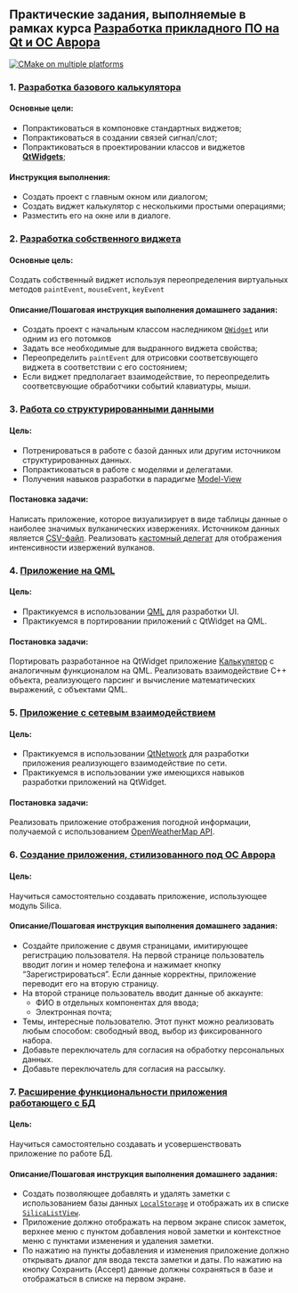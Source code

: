 ## Практические задания, выполняемые в рамках курса [Разработка прикладного ПО на Qt и ОС Аврора](https://otus.ru/lessons/qt-aurora/)
[![CMake on multiple platforms](https://github.com/ivm3rz/qt-os-aurora/actions/workflows/cmake-multi-platform.yml/badge.svg)](https://github.com/ivm3rz/qt-os-aurora/actions/workflows/cmake-multi-platform.yml)

### 1. [Разработка базового калькулятора](01-calculator)

#### Основные цели:
- Попрактиковаться в компоновке стандартных виджетов;
- Попрактиковаться в создании связей сигнал/слот;
- Попрактиковаться в проектировании классов и виджетов [**QtWidgets**](https://doc.qt.io/qt-5/qtwidgets-index.html);

#### Инструкция выполнения:
- Создать проект c главным окном или диалогом;
- Создать виджет калькулятор с несколькими простыми операциями;
- Разместить его на окне или в диалоге.

### 2. [Разработка собственного виджета](02-progress)

#### Основные цель:

Создать собственный виджет используя переопределения виртуальных методов `paintEvent`, `mouseEvent`, `keyEvent`

#### Описание/Пошаговая инструкция выполнения домашнего задания:
- Создать проект с начальным классом наследником [`QWidget`](https://doc.qt.io/qt-5/qwidget.html) или одним из его потомков
- Задать все необходимые для выдранного виджета свойства;
- Переопределить `paintEvent` для отрисовки соответсвующего виджета в соответствии с его состоянием;
- Если виджет предполагает взаимодействие, то переопределить соответсвующие обработчики событий клавиатуры, мыши.

### 3. [Работа со структурированными данными](03-volers)

#### Цель:
- Потренироваться в работе с базой данных или другим источником структурированных данных.
- Попрактиковаться в работе с моделями и делегатами.
- Получения навыков разработки в парадигме [Model-View](https://doc.qt.io/qt-5/model-view-programming.html)

#### Постановка задачи:
Написать приложение, которое визуализирует в виде таблицы данные о наиболее значимых вулканических извержениях.
Источником данных является [СSV-файл](https://public.opendatasoft.com/api/explore/v2.1/catalog/datasets/significant-volcanic-eruption-database/exports/csv?lang=en&timezone=Europe%2FMinsk&use_labels=true&delimiter=%3B).
Реализовать [кастомный делегат](https://doc.qt.io/qt-5/model-view-programming.html#delegate-classes) для отображения интенсивности извержений вулканов.

### 4. [Приложение на QML](04-qmlcalc)

#### Цель:
- Практикуемся в использовании [QML](https://doc.qt.io/qt-5/qmlapplications.html) для разработки UI.
- Практикуемся в портировании приложений с QtWidget на QML.

#### Постановка задачи:
Портировать разработанное на QtWidget приложение [Калькулятор](01-calculator) с
аналогичным функционалом на QML. Реализовать взаимодействие С++ объекта,
реализующего парсинг и вычисление математических выражений, с объектами QML.

### 5. [Приложение c cетевым взаимодействием](05-weather)

#### Цель:
- Практикуемся в использовании
  [QtNetwork](https://doc.qt.io/qt-5/qtnetwork-programming.html) для разработки
  приложения реализующего взаимодействие по сети.
- Практикуемся в использовании уже имеющихся навыков разработки приложений на QtWidget.

#### Постановка задачи:
Реализовать приложение отображения погодной информации, получаемой с
использованием [OpenWeatherMap API](https://openweathermap.org/current).

### 6. [Создание приложения, стилизованного под ОС Аврора](06-silica)

#### Цель:

Научиться самостоятельно создавать приложение, использующее модуль Silica.

#### Описание/Пошаговая инструкция выполнения домашнего задания:
- Создайте приложение с двумя страницами, имитирующее регистрацию
  пользователя. На первой странице пользователь вводит логин и номер телефона и
  нажимает кнопку “Зарегистрироваться”. Если данные корректны, приложение
  переводит его на вторую страницу.
- На второй странице пользователь вводит данные об аккаунте:
  * ФИО в отдельных компонентах для ввода;
  * Электронная почта;
- Темы, интересные пользователю. Этот пункт можно реализовать любым способом:
  свободный ввод, выбор из фиксированного набора.
- Добавьте переключатель для согласия на обработку персональных данных.
- Добавьте переключатель для согласия на рассылку.

### 7. [Расширение функциональности приложения работающего с БД](07-localstorage)

#### Цель:

Научиться самостоятельно создавать и усовершенствовать приложение по работе БД.

#### Описание/Пошаговая инструкция выполнения домашнего задания:
- Создать позволяющее добавлять и удалять заметки с использованием базы данных
[`LocalStorage`](https://doc.qt.io/archives/qt-5.6/qtquick-localstorage-qmlmodule.html)
и отображать их в списке
[`SilicaListView`](https://developer.auroraos.ru/doc/software_development/reference/silica/silicalistview).
- Приложение должно отображать на первом экране список заметок, верхнее меню с
  пунктом добавления новой заметки и контекстное меню с пунктами изменения и удаления заметки.
- По нажатию на пункты добавления и изменения приложение должно открывать диалог
  для ввода текста заметки и даты. По нажатию на кнопку Сохранить (Accept)
  данные должны сохраняться в базе и отображаться в списке на первом экране.
